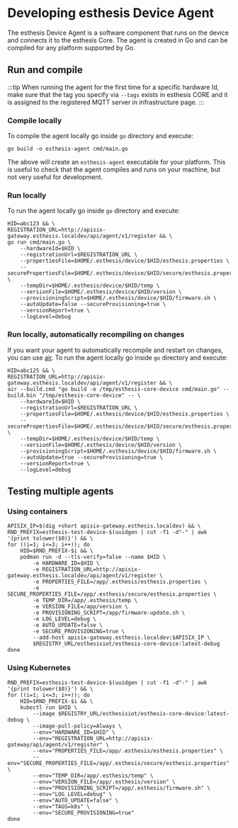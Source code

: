 # Developing esthesis Device Agent

The esthesis Device Agent is a software component that runs on the device and connects it to the
esthesis Core. The agent is created in Go and can be compiled for any platform supported by Go.

## Run and compile

:::tip
When running the agent for the first time for a specific hardware Id, make sure that the tag you
specify via `--tags` exists in esthesis CORE and it is assigned to the registered MQTT server in
infrastructure page.
:::

### Compile locally

To compile the agent locally go inside `go` directory and execute:

```shell
go build -o esthesis-agent cmd/main.go
```

The above will create an `esthesis-agent` executable for your platform. This is useful to check
that the agent compiles and runs on your machine, but not very useful for development.

### Run locally

To run the agent locally go inside `go` directory and execute:

```shell
HID=abc123 && \
REGISTRATION_URL=http://apisix-gateway.esthesis.localdev/api/agent/v1/register && \
go run cmd/main.go \
    --hardwareId=$HID \
    --registrationUrl=$REGISTRATION_URL \
    --propertiesFile=$HOME/.esthesis/device/$HID/esthesis.properties \
    --securePropertiesFile=$HOME/.esthesis/device/$HID/secure/esthesis.properties \
    --tempDir=$HOME/.esthesis/device/$HID/temp \
    --versionFile=$HOME/.esthesis/device/$HID/version \
    --provisioningScript=$HOME/.esthesis/device/$HID/firmware.sh \
    --autoUpdate=false --secureProvisioning=true \
    --versionReport=true \
    --logLevel=debug
```

### Run locally, automatically recompiling on changes

If you want your agent to automatically recompile and restart on changes, you can use
[air](https://github.com/cosmtrek/air). To run the agent locally go inside `go` directory and
execute:

```shell
HID=abc125 && \
REGISTRATION_URL=http://apisix-gateway.esthesis.localdev/api/agent/v1/register && \
air --build.cmd "go build -o /tmp/esthesis-core-device cmd/main.go" --build.bin "/tmp/esthesis-core-device" -- \
	--hardwareId=$HID \
	--registrationUrl=$REGISTRATION_URL \
	--propertiesFile=$HOME/.esthesis/device/$HID/esthesis.properties \
	--securePropertiesFile=$HOME/.esthesis/device/$HID/secure/esthesis.properties \
	--tempDir=$HOME/.esthesis/device/$HID/temp \
	--versionFile=$HOME/.esthesis/device/$HID/version \
	--provisioningScript=$HOME/.esthesis/device/$HID/firmware.sh \
	--autoUpdate=true --secureProvisioning=true \
	--versionReport=true \
	--logLevel=debug
```

## Testing multiple agents

### Using containers

```shell
APISIX_IP=$(dig +short apisix-gateway.esthesis.localdev) && \
RND_PREFIX=esthesis-test-device-$(uuidgen | cut -f1 -d"-" | awk '{print tolower($0)}') && \
for ((i=1; i<=3; i++)); do
	HID=$RND_PREFIX-$i && \
	podman run -d --tls-verify=false --name $HID \
		-e HARDWARE_ID=$HID \
		-e REGISTRATION_URL=http://apisix-gateway.esthesis.localdev/api/agent/v1/register \
		-e PROPERTIES_FILE=/app/.esthesis/esthesis.properties \
		-e SECURE_PROPERTIES_FILE=/app/.esthesis/secure/esthesis.properties \
		-e TEMP_DIR=/app/.esthesis/temp \
		-e VERSION_FILE=/app/version \
		-e PROVISIONING_SCRIPT=/app/firmware-update.sh \
		-e LOG_LEVEL=debug \
		-e AUTO_UPDATE=false \
		-e SECURE_PROVISIONING=true \
		--add-host apisix-gateway.esthesis.localdev:$APISIX_IP \
		$REGISTRY_URL/esthesisiot/esthesis-core-device:latest-debug
done
```

### Using Kubernetes

```shell
RND_PREFIX=esthesis-test-device-$(uuidgen | cut -f1 -d"-" | awk '{print tolower($0)}') && \
for ((i=1; i<=3; i++)); do
	HID=$RND_PREFIX-$i && \
	kubectl run $HID \
		--image $REGISTRY_URL/esthesisiot/esthesis-core-device:latest-debug \
		--image-pull-policy=Always \
		--env="HARDWARE_ID=$HID" \
		--env="REGISTRATION_URL=http://apisix-gateway/api/agent/v1/register" \
		--env="PROPERTIES_FILE=/app/.esthesis/esthesis.properties" \
		--env="SECURE_PROPERTIES_FILE=/app/.esthesis/secure/esthesis.properties" \
		--env="TEMP_DIR=/app/.esthesis/temp" \
		--env="VERSION_FILE=/app/.esthesis/version" \
		--env="PROVISIONING_SCRIPT=/app/.esthesis/firmware.sh" \
		--env="LOG_LEVEL=debug" \
		--env="AUTO_UPDATE=false" \
		--env="TAGS=k8s" \
		--env="SECURE_PROVISIONING=true"
done
```
